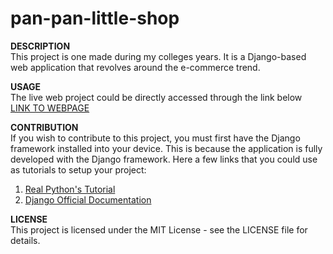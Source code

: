 # pan-pan-little-shop

**DESCRIPTION**<br>
This project is one made during my colleges years. It is a Django-based web application that revolves around the e-commerce trend.


**USAGE**<br>
The live web project could be directly accessed through the link below<br>
[LINK TO WEBPAGE]([pbp.cs.ui.ac.id](http://alexander-william-panpanlittleshop.pbp.cs.ui.ac.id/))


**CONTRIBUTION**<br>
If you wish to contribute to this project, you must first have the Django framework installed into your device. This is because 
the application is fully developed with the Django framework.
Here a few links that you could use as tutorials to setup your project:
1. [Real Python's Tutorial](https://realpython.com/django-setup/)
2. [Django Official Documentation](https://docs.djangoproject.com/en/5.0/intro/tutorial01/)

**LICENSE**<br>
This project is licensed under the MIT License - see the LICENSE file for details.
